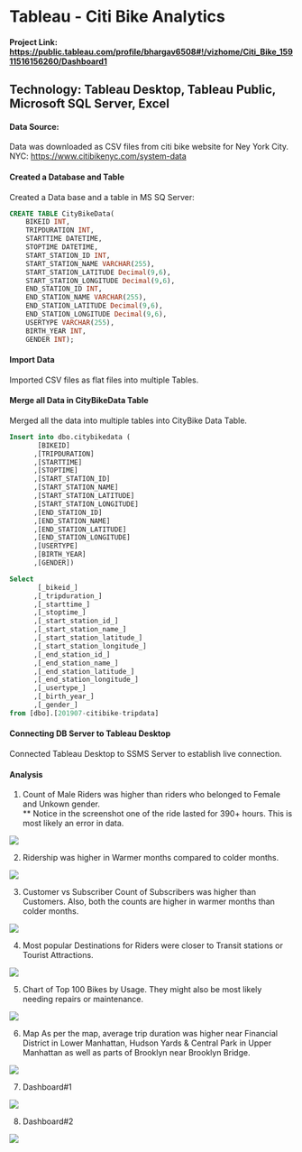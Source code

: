 # Tableau - Citi Bike Analytics

#### Project Link: https://public.tableau.com/profile/bhargav6508#!/vizhome/Citi_Bike_15911516156260/Dashboard1

## Technology: Tableau Desktop, Tableau Public, Microsoft SQL Server, Excel

#### Data Source: 
Data was downloaded as CSV files from citi bike website for Ney York City.
NYC: https://www.citibikenyc.com/system-data

#### Created a Database and Table
Created a Data base and a table in MS SQ Server:

```sql
CREATE TABLE CityBikeData(
	BIKEID INT,
	TRIPDURATION INT,	
	STARTTIME DATETIME,
	STOPTIME DATETIME,
	START_STATION_ID INT,
	START_STATION_NAME VARCHAR(255),
	START_STATION_LATITUDE Decimal(9,6),
	START_STATION_LONGITUDE Decimal(9,6),
	END_STATION_ID INT,
	END_STATION_NAME VARCHAR(255),
	END_STATION_LATITUDE Decimal(9,6),
	END_STATION_LONGITUDE Decimal(9,6),
	USERTYPE VARCHAR(255),
	BIRTH_YEAR INT, 
	GENDER INT);
  ```

#### Import Data
Imported CSV files as flat files into multiple Tables.

#### Merge all Data in CityBikeData Table
Merged all the data into multiple tables into CityBike Data Table.

```sql
Insert into dbo.citybikedata (
       [BIKEID]
      ,[TRIPDURATION]
      ,[STARTTIME]
      ,[STOPTIME]
      ,[START_STATION_ID]
      ,[START_STATION_NAME]
      ,[START_STATION_LATITUDE]
      ,[START_STATION_LONGITUDE]
      ,[END_STATION_ID]
      ,[END_STATION_NAME]
      ,[END_STATION_LATITUDE]
      ,[END_STATION_LONGITUDE]
      ,[USERTYPE]
      ,[BIRTH_YEAR]
      ,[GENDER])

Select 
       [_bikeid_]
      ,[_tripduration_]
      ,[_starttime_]
      ,[_stoptime_]
      ,[_start_station_id_]
      ,[_start_station_name_]
      ,[_start_station_latitude_]
      ,[_start_station_longitude_]
      ,[_end_station_id_]
      ,[_end_station_name_]
      ,[_end_station_latitude_]
      ,[_end_station_longitude_]
      ,[_usertype_]
      ,[_birth_year_]
      ,[_gender_]
from [dbo].[201907-citibike-tripdata]
```
#### Connecting DB Server to Tableau Desktop
Connected Tableau Desktop to SSMS Server to establish live connection.

#### Analysis

1. Count of Male Riders was higher than riders who belonged to Female and Unkown gender.  
** Notice in the screenshot one of the ride lasted for 390+ hours. This is most likely an error in data.

![](Images/Sum_of_Trip_Duration_By_Birth_Year_and_Gender.JPG)

2. Ridership was higher in Warmer months compared to colder months.

![](Images/Total_Ridership_By_Date.JPG)

3. Customer vs Subscriber
Count of Subscribers was higher than Customers. Also, both the counts are higher in warmer months than colder months.

![](Images/Customer_vs_Subscriber.JPG)

4. Most popular Destinations for Riders were closer to Transit stations or Tourist Attractions.

![](Images/Top_10_Stations_to_End_the_Journey.JPG)

5. Chart of Top 100 Bikes by Usage. They might also be most likely needing repairs or maintenance.

![](Images/Top_100_Bikes_By_Usage_or_May_Need_Repair.JPG)

6. Map
As per the map, average trip duration was higher  near Financial District in Lower Manhattan, Hudson Yards & Central Park in Upper Manhattan as well as parts of Brooklyn near Brooklyn Bridge.

![](Images/Map.JPG)

7. Dashboard#1

![](Images/Dashboard_1.JPG)

8. Dashboard#2

![](Images/Dashboard_2.JPG)


